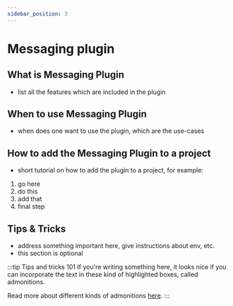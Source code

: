 ```yaml
---
sidebar_position: 3
---
```


# Messaging plugin

## What is Messaging Plugin

- list all the features which are included in the plugin

## When to use Messaging Plugin

- when does one want to use the plugin, which are the use-cases

## How to add the Messaging Plugin to a project

- short tutorial on how to add the plugin to a project, for example:

1. go here
2. do this
3. add that
4. final step

## Tips & Tricks

- address something important here, give instructions about env, etc.
- this section is optional

:::tip Tips and tricks 101
If you're writing something here, it looks nice if you can incorporate the text in these kind of highlighted boxes, called admonitions.

Read more about different kinds of admonitions [here](https://docusaurus.io/docs/markdown-features/admonitions).
:::